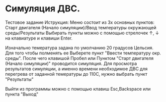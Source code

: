 # Симуляция ДВС.
Тестовое задание
Иструкция:
  Меню состоит из 3х основных пунктов: Старт двигателя (Начало симуляции)/Ввод температуры окружающей среды/Результаты
  Выбирать пункты можно с помощью стрелочек ↑, ↓ на клавиатуре и клавиши Enter.
  
  Изначально темература задана по умолчанию 20 градусов Цельсия. Для того чтобы полменять ее Выберете пункт "Ввести температуру окр. среды".
  После чего клавишой Пробел или Пунктом "Старт двигателя (Начало симуляции)" проводится симуляция.
  Для просмотра результатов симуляции, а именно времени необходимое ДВС для перегрева от заданной темературы до 110С, нужно выбрать пункт "Результаты"
  
  Выйти из программы можно с помощью клавиш Esc,Backspace или пункта "Выход"
